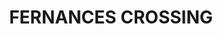 ---
lastmod: '2025-04-06T06:05:20+00:00'
latitude: -33.06159524
layout: suburb
longitude: 151.1218262
postcode: '2325'
state: NSW
title: FERNANCES CROSSING
url: /nsw/fernances-crossing/
---